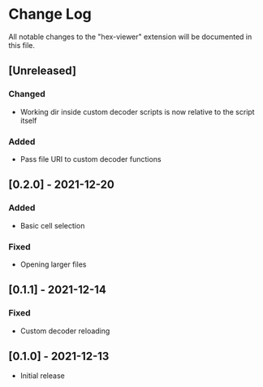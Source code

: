 # Change Log

All notable changes to the "hex-viewer" extension will be documented in this file.

## [Unreleased]
### Changed
- Working dir inside custom decoder scripts is now relative to the script itself
### Added
- Pass file URI to custom decoder functions

## [0.2.0] - 2021-12-20
### Added
- Basic cell selection
### Fixed
- Opening larger files

## [0.1.1] - 2021-12-14
### Fixed
- Custom decoder reloading

## [0.1.0] - 2021-12-13
- Initial release
